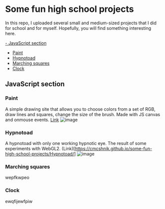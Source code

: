 # Some fun high school projects

In this repo, I uploaded several small and medium-sized projects that I did for school and for myself. Hopefully, you will find something interesting here.

[- JavaScript section](https://github.com/cmcshnik/some-fun-high-school-projects/blob/main/README.md#javascript-section)
* [Paint](https://github.com/cmcshnik/some-fun-high-school-projects/blob/main/README.md#paint)
* [Hypnotoad](https://github.com/cmcshnik/some-fun-high-school-projects/blob/main/README.md#hypnotoad)
* [Marching squares](https://github.com/cmcshnik/some-fun-high-school-projects/blob/main/README.md#marching-squares)
* [Clock](https://github.com/cmcshnik/some-fun-high-school-projects/blob/main/README.md#clock)

## JavaScript section 

### Paint
A simple drawing site that allows you to choose colors from a set of RGB, draw lines and squares, change the size of the brush. Made with JS canvas and onmouse events. [Link](https://cmcshnik.github.io/some-fun-high-school-projects/Paint/)
![image](https://github.com/cmcshnik/some-fun-high-school-projects/assets/95929455/982fcb09-2b7f-48b1-abf9-537beb24c766)


### Hypnotoad
A hypnotoad with only one working hypnotic eye. The result of some experiments with WebGL2. (Link)[https://cmcshnik.github.io/some-fun-high-school-projects/Hypnotoad/]
![image](https://github.com/cmcshnik/some-fun-high-school-projects/assets/95929455/bed09e3e-6ab6-45f3-8f66-df4faa29303a)


### Marching squares
wepfkwpeo

### Clock
ewqfijewfpiw
